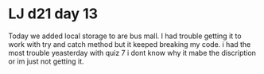 # LJ d21 day 13
Today we added local storage to are bus mall. I had trouble getting it to work with try and catch method but it keeped breaking my code. i had the most trouble yeasterday with quiz 7 i dont know why it mabe the discription or im just not getting it.
